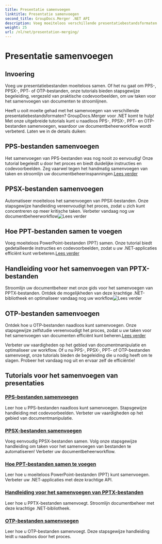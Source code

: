 ```yaml
---
title: Presentatie samenvoegen
linktitle: Presentatie samenvoegen
second_title: GroupDocs.Merger .NET API
description: Voeg moeiteloos verschillende presentatiebestandsformaten samen. Volg onze tutorials om PPS-, PPSX-, PPT- en OTP-bestanden efficiënt samen te voegen. #GroupDocs.Fusie
weight: 25
url: /nl/net/presentation-merging/
---
```


# Presentatie samenvoegen

## Invoering

Voeg uw presentatiebestanden moeiteloos samen. Of het nu gaat om PPS-, PPSX-, PPT- of OTP-bestanden, onze tutorials bieden stapsgewijze begeleiding, vergezeld van praktische codevoorbeelden, om uw taken voor het samenvoegen van documenten te stroomlijnen.

Heeft u ooit moeite gehad met het samenvoegen van verschillende presentatiebestandsformaten? GroupDocs.Merger voor .NET komt te hulp! Met onze uitgebreide tutorials kunt u naadloos PPS-, PPSX-, PPT- en OTP-bestanden samenvoegen, waardoor uw documentbeheerworkflow wordt verbeterd. Laten we in de details duiken:

##  PPS-bestanden samenvoegen

 Het samenvoegen van PPS-bestanden was nog nooit zo eenvoudig! Onze tutorial begeleidt u door het proces en biedt duidelijke instructies en codevoorbeelden. Zeg vaarwel tegen het handmatig samenvoegen van taken en stroomlijn uw documentbeheerinspanningen.[Lees verder](./merge-pps-files/)

##  PPSX-bestanden samenvoegen

 Automatiseer moeiteloos het samenvoegen van PPSX-bestanden. Onze stapsgewijze handleiding vereenvoudigt het proces, zodat u zich kunt concentreren op meer kritische taken. Verbeter vandaag nog uw documentbeheerworkflow![Lees verder](./merging-ppsx-files/)

##  Hoe PPT-bestanden samen te voegen

 Voeg moeiteloos PowerPoint-bestanden (PPT) samen. Onze tutorial biedt gedetailleerde instructies en codevoorbeelden, zodat u uw .NET-applicaties efficiënt kunt verbeteren.[Lees verder](./how-to-merge-ppt-files/)

##  Handleiding voor het samenvoegen van PPTX-bestanden

 Stroomlijn uw documentbeheer met onze gids voor het samenvoegen van PPTX-bestanden. Ontdek de mogelijkheden van deze krachtige .NET-bibliotheek en optimaliseer vandaag nog uw workflow![Lees verder](./guide-merging-pptx-files/)

##  OTP-bestanden samenvoegen

Ontdek hoe u OTP-bestanden naadloos kunt samenvoegen. Onze stapsgewijze zelfstudie vereenvoudigt het proces, zodat u uw taken voor het samenvoegen van documenten efficiënt kunt beheren.[Lees verder](./merging-otp-files/)

Verbeter uw vaardigheden op het gebied van documentmanipulatie en optimaliseer uw workflow. Of u nu PPS-, PPSX-, PPT- of OTP-bestanden samenvoegt, onze tutorials bieden de begeleiding die u nodig heeft om te slagen. Probeer het vandaag nog uit en ervaar zelf de efficiëntie!
## Tutorials voor het samenvoegen van presentaties
### [PPS-bestanden samenvoegen](./merge-pps-files/)
Leer hoe u PPS-bestanden naadloos kunt samenvoegen. Stapsgewijze handleiding met codevoorbeelden. Verbeter uw vaardigheden op het gebied van documentmanipulatie.
### [PPSX-bestanden samenvoegen](./merging-ppsx-files/)
Voeg eenvoudig PPSX-bestanden samen. Volg onze stapsgewijze handleiding om taken voor het samenvoegen van bestanden te automatiseren! Verbeter uw documentbeheerworkflow.
### [Hoe PPT-bestanden samen te voegen](./how-to-merge-ppt-files/)
Leer hoe u moeiteloos PowerPoint-bestanden (PPT) kunt samenvoegen. Verbeter uw .NET-applicaties met deze krachtige API.
### [Handleiding voor het samenvoegen van PPTX-bestanden](./guide-merging-pptx-files/)
Leer hoe u PPTX-bestanden samenvoegt. Stroomlijn documentbeheer met deze krachtige .NET-bibliotheek.
### [OTP-bestanden samenvoegen](./merging-otp-files/)
Leer hoe u OTP-bestanden samenvoegt. Deze stapsgewijze handleiding leidt u naadloos door het proces.